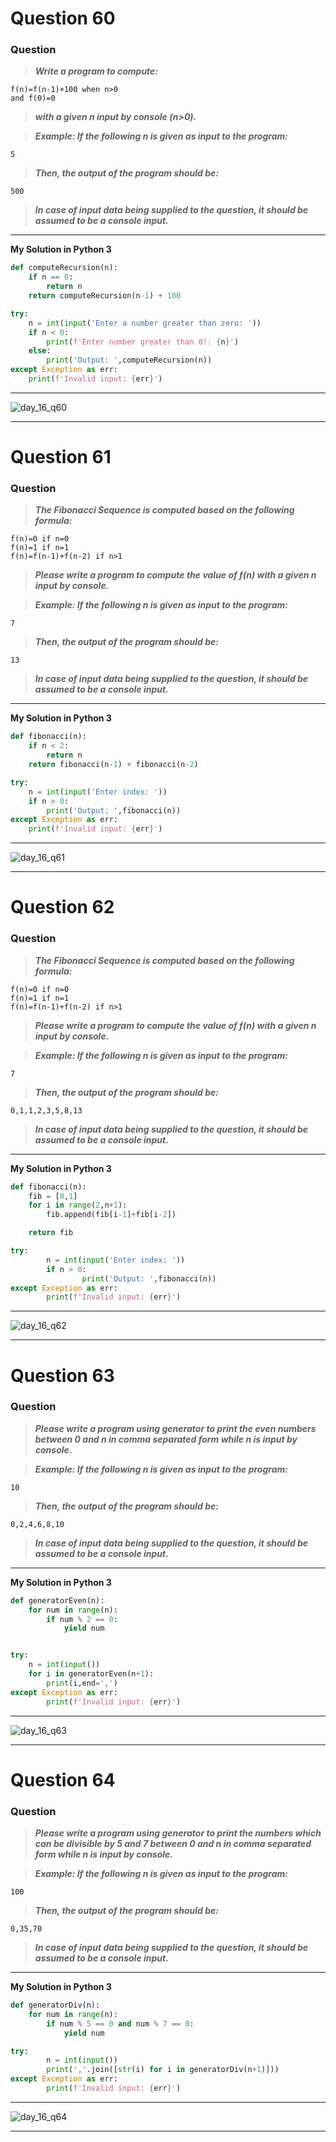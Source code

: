 # Question 60

### **Question**

> **_Write a program to compute:_**

```
f(n)=f(n-1)+100 when n>0
and f(0)=0
```

> **_with a given n input by console (n>0)._**

> **_Example:
> If the following n is given as input to the program:_**

```
5
```

> **_Then, the output of the program should be:_**

```
500
```

> **_In case of input data being supplied to the question, it should be assumed to be a console input._**

---


**My Solution in Python 3**

```python
def computeRecursion(n):
	if n == 0:
		return n
	return computeRecursion(n-1) + 100

try:
	n = int(input('Enter a number greater than zero: '))
	if n < 0:
		print(f'Enter number greater than 0!: {n}')
	else:
		print('Output: ',computeRecursion(n))
except Exception as err:
	print(f'Invalid input: {err}')
```

---
![day_16_q60](https://github.com/0KvinayK0/python-100-exercises/assets/126001522/c4c4e395-3735-4685-a892-ce4951258f99)

---

# Question 61

### **Question**

> **_The Fibonacci Sequence is computed based on the following formula:_**

```
f(n)=0 if n=0
f(n)=1 if n=1
f(n)=f(n-1)+f(n-2) if n>1
```

> **_Please write a program to compute the value of f(n) with a given n input by console._**

> **_Example:
> If the following n is given as input to the program:_**

```
7
```

> **_Then, the output of the program should be:_**

```
13
```

> **_In case of input data being supplied to the question, it should be assumed to be a console input._**

---

**My Solution in Python 3**

```python
def fibonacci(n):
	if n < 2:
		return n
	return fibonacci(n-1) + fibonacci(n-2)

try:
	n = int(input('Enter index: '))
	if n > 0:
		print('Output: ',fibonacci(n))
except Exception as err:
	print(f'Invalid input: {err}')
```

---
![day_16_q61](https://github.com/0KvinayK0/python-100-exercises/assets/126001522/14ac5317-afc1-497b-8893-ed6154903d0c)

---

# Question 62

### **Question**

> **_The Fibonacci Sequence is computed based on the following formula:_**

```
f(n)=0 if n=0
f(n)=1 if n=1
f(n)=f(n-1)+f(n-2) if n>1
```

> **_Please write a program to compute the value of f(n) with a given n input by console._**

> **_Example:
> If the following n is given as input to the program:_**

```
7
```

> **_Then, the output of the program should be:_**

```
0,1,1,2,3,5,8,13
```

> **_In case of input data being supplied to the question, it should be assumed to be a console input._**

---


**My Solution in Python 3**

```python
def fibonacci(n):
	fib = [0,1]
	for i in range(2,n+1):
		fib.append(fib[i-1]+fib[i-2])

	return fib

try:
        n = int(input('Enter index: '))
        if n > 0:
                print('Output: ',fibonacci(n))
except Exception as err:
        print(f'Invalid input: {err}')

```

---
![day_16_q62](https://github.com/0KvinayK0/python-100-exercises/assets/126001522/d8dc066c-b247-4d6e-9467-83010bd975da)

---

# Question 63

### **Question**

> **_Please write a program using generator to print the even numbers between 0 and n in comma separated form while n is input by console._**

> **_Example:
> If the following n is given as input to the program:_**

```
10
```

> **_Then, the output of the program should be:_**

```
0,2,4,6,8,10
```

> **_In case of input data being supplied to the question, it should be assumed to be a console input._**

---


**My Solution in Python 3**

```python
def generatorEven(n):
	for num in range(n):
		if num % 2 == 0:
			yield num


try:
	n = int(input())
	for i in generatorEven(n+1):
		print(i,end=',')
except Exception as err:
        print(f'Invalid input: {err}')

```

---

![day_16_q63](https://github.com/0KvinayK0/python-100-exercises/assets/126001522/32bcf9dd-3981-4c27-bfc8-3363cee932ee)

---

# Question 64

### **Question**

> **_Please write a program using generator to print the numbers which can be divisible by 5 and 7 between 0 and n in comma separated form while n is input by console._**

> **_Example:
> If the following n is given as input to the program:_**

```
100
```

> **_Then, the output of the program should be:_**

```
0,35,70
```

> **_In case of input data being supplied to the question, it should be assumed to be a console input._**

---


**My Solution in Python 3**

```python
def generatorDiv(n):
	for num in range(n):
		if num % 5 == 0 and num % 7 == 0:
			yield num

try:
        n = int(input())
        print(','.join([str(i) for i in generatorDiv(n+1)]))             
except Exception as err:
        print(f'Invalid input: {err}')
```

---
![day_16_q64](https://github.com/0KvinayK0/python-100-exercises/assets/126001522/8b88076e-d8da-48c0-aef2-a40d05f701fc)

---
